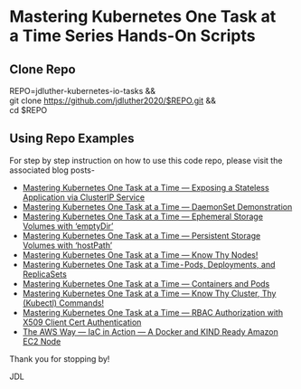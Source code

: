 # Mastering Kubernetes One Task at a Time Series Hands-On Scripts

## Clone Repo
REPO=jdluther-kubernetes-io-tasks && \
    git clone https://github.com/jdluther2020/$REPO.git && \
    cd $REPO

## Using Repo Examples
For step by step instruction on how to use this code repo, please visit the associated blog posts- 

* [Mastering Kubernetes One Task at a Time — Exposing a Stateless Application via ClusterIP Service](https://medium.com/the-aws-way/mastering-kubernetes-one-task-at-a-time-exposing-a-stateless-application-via-clusterip-service-6599a090cc00)
* [Mastering Kubernetes One Task at a Time — DaemonSet Demonstration](https://medium.com/the-aws-way/mastering-kubernetes-one-task-at-a-time-daemonset-demonstration-e857854a5953)
* [Mastering Kubernetes One Task at a Time — Ephemeral Storage Volumes with ‘emptyDir’](https://medium.com/the-aws-way/mastering-kubernetes-one-task-at-a-time-ephemeral-storage-volumes-with-emptydir-6cb08546b0ff)
* [Mastering Kubernetes One Task at a Time — Persistent Storage Volumes with ‘hostPath’](https://medium.com/the-aws-way/mastering-kubernetes-one-task-at-a-time-persistent-storage-volumes-with-hostpath-ad645714bcc7)
* [Mastering Kubernetes One Task at a Time — Know Thy Nodes!](https://medium.com/the-aws-way/the-aws-way-mastering-kubernetes-one-task-at-a-time-know-thy-nodes-e3ad157ac2db)
* [Mastering Kubernetes One Task at a Time - Pods, Deployments, and ReplicaSets](https://github.com/jdluther2020/jdluther-kubernetes-io-tasks/blob/main/pods-deployments-replicasets.sh)
* [Mastering Kubernetes One Task at a Time — Containers and Pods](https://medium.com/the-aws-way/the-aws-way-mastering-kubernetes-one-task-at-a-time-containers-and-pods-e78fdafb1c0c)
* [Mastering Kubernetes One Task at a Time — Know Thy Cluster, Thy (Kubectl) Commands!](https://jdluther.medium.com/the-aws-way-mastering-kubernetes-one-task-at-a-time-know-thy-cluster-thy-commands-e8fa8b07dd54)
* [Mastering Kubernetes One Task at a Time — RBAC Authorization with X509 Client Cert Authentication](https://medium.com/the-aws-way/the-aws-way-mastering-kubernetes-one-task-at-a-time-rbac-authorization-with-x509-client-cert-762cccead549)
* [The AWS Way — IaC in Action — A Docker and KIND Ready Amazon EC2 Node](https://medium.com/the-aws-way/the-aws-way-iac-in-action-a-docker-and-kind-ready-amazon-ec2-node-a0e2d907f9ec)

Thank you for stopping by!

JDL
